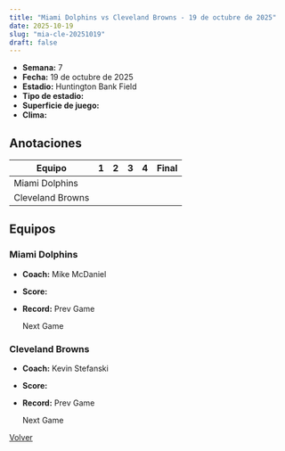 ```yaml
---
title: "Miami Dolphins vs Cleveland Browns - 19 de octubre de 2025"
date: 2025-10-19
slug: "mia-cle-20251019"
draft: false
---
```


- **Semana:** 7
- **Fecha:** 19 de octubre de 2025
- **Estadio:** Huntington Bank Field
- **Tipo de estadio:** 
- **Superficie de juego:** 
- **Clima:** 





## Anotaciones
| Equipo | 1 | 2 | 3 | 4 | Final |
|--------|---|---|---|---|-------|
| Miami Dolphins  |   |   |   |    |  |
| Cleveland Browns  |   |   |   |    |  |


## Equipos


### Miami Dolphins
* **Coach:** Mike McDaniel
* **Score:** 
* **Record:** Prev Game
  
  
  Next Game

### Cleveland Browns
* **Coach:** Kevin Stefanski
* **Score:** 
* **Record:** Prev Game
  
  
  Next Game


[Volver](/historia/2025)

